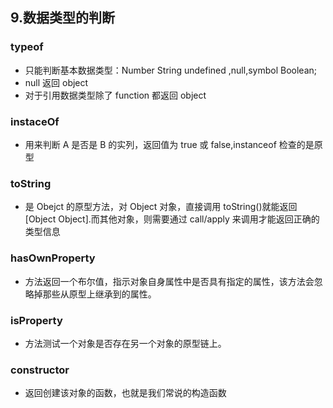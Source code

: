 ## 9.数据类型的判断

### typeof

- 只能判断基本数据类型：Number String undefined ,null,symbol Boolean;
- null 返回 object
- 对于引用数据类型除了 function 都返回 object

### instaceOf

- 用来判断 A 是否是 B 的实列，返回值为 true 或 false,instanceof 检查的是原型

### toString

- 是 Obejct 的原型方法，对 Object 对象，直接调用 toString()就能返回[Object Object].而其他对象，则需要通过 call/apply 来调用才能返回正确的类型信息

### hasOwnProperty

- 方法返回一个布尔值，指示对象自身属性中是否具有指定的属性，该方法会忽略掉那些从原型上继承到的属性。

### isProperty

- 方法测试一个对象是否存在另一个对象的原型链上。

### constructor

- 返回创建该对象的函数，也就是我们常说的构造函数

